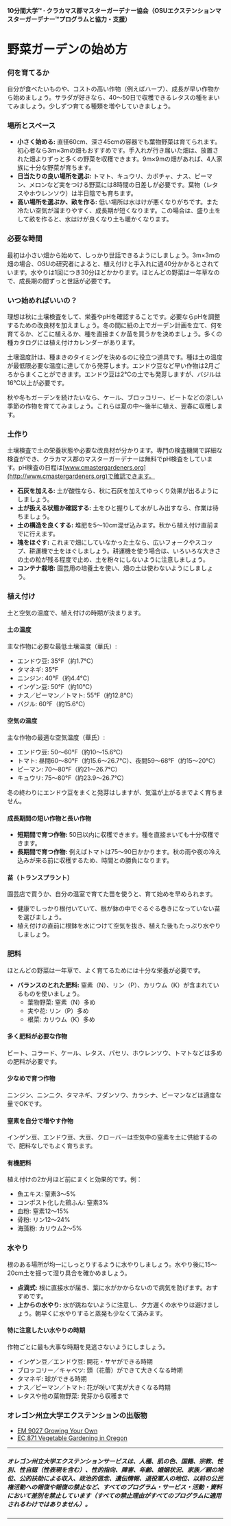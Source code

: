 #### 10分間大学™ · クラカマス郡マスターガーデナー協会（OSUエクステンションマスターガーデナー™プログラムと協力・支援）

# 野菜ガーデンの始め方

### 何を育てるか

自分が食べたいものや、コストの高い作物（例えばハーブ）、成長が早い作物から始めましょう。サラダが好きなら、40～50日で収穫できるレタスの種をまいてみましょう。少しずつ育てる種類を増やしていきましょう。

### 場所とスペース

- **小さく始める:** 直径60cm、深さ45cmの容器でも葉物野菜は育てられます。初心者なら3m×3mの畑もおすすめです。手入れが行き届いた畑は、放置された畑よりずっと多くの野菜を収穫できます。9m×9mの畑があれば、4人家族に十分な野菜が育ちます。
- **日当たりの良い場所を選ぶ:** トマト、キュウリ、カボチャ、ナス、ピーマン、メロンなど実をつける野菜には8時間の日差しが必要です。葉物（レタスやホウレンソウ）は半日陰でも育ちます。
- **高い場所を選ぶか、畝を作る:** 低い場所は水はけが悪くなりがちです。また冷たい空気が溜まりやすく、成長期が短くなります。この場合は、盛り土をして畝を作ると、水はけが良くなり土も暖かくなります。

### 必要な時間

最初は小さい畑から始めて、しっかり世話できるようにしましょう。3m×3mの畑の場合、OSUの研究者によると、植え付けと手入れに週40分かかるとされています。水やりは1回につき30分ほどかかります。ほとんどの野菜は一年草なので、成長期の間ずっと世話が必要です。

### いつ始めればいいの？

理想は秋に土壌検査をして、栄養やpHを確認することです。必要ならpHを調整するための改良材を加えましょう。冬の間に紙の上でガーデン計画を立て、何を育てるか、どこに植えるか、種を直接まくか苗を買うかを決めましょう。多くの種カタログには植え付けカレンダーがあります。

土壌温度計は、種まきのタイミングを決めるのに役立つ道具です。種は土の温度が最低限必要な温度に達してから発芽します。エンドウ豆など早い作物は2月ごろからまくことができます。エンドウ豆は2℃の土でも発芽しますが、バジルは16℃以上が必要です。

秋や冬もガーデンを続けたいなら、ケール、ブロッコリー、ビートなどの涼しい季節の作物を育ててみましょう。これらは夏の中～後半に植え、翌春に収穫します。

### 土作り

土壌検査で土の栄養状態や必要な改良材が分かります。専門の検査機関で詳細な検査ができ、クラカマス郡のマスターガーデナーは無料でpH検査をしています。pH検査の日程は[www.cmastergardeners.org](http://www.cmastergardeners.org)で確認できます。

- **石灰を加える:** 土が酸性なら、秋に石灰を加えてゆっくり効果が出るようにしましょう。
- **土が扱える状態か確認する:** 土をひと握りして水がしみ出すなら、作業は待ちましょう。
- **土の構造を良くする:** 堆肥を5～10cm混ぜ込みます。秋から植え付け直前までに行えます。
- **塊をほぐす:** これまで畑にしていなかった土なら、広いフォークやスコップ、耕運機で土をほぐしましょう。耕運機を使う場合は、いろいろな大きさの土の粒が残る程度で止め、土を粉々にしないように注意しましょう。
- **コンテナ栽培:** 園芸用の培養土を使い、畑の土は使わないようにしましょう。

### 植え付け

土と空気の温度で、植え付けの時期が決まります。

#### 土の温度

主な作物に必要な最低土壌温度（華氏）:

- エンドウ豆: 35°F（約1.7℃）
- タマネギ: 35°F
- ニンジン: 40°F（約4.4℃）
- インゲン豆: 50°F（約10℃）
- ナス／ピーマン／トマト: 55°F（約12.8℃）
- バジル: 60°F（約15.6℃）

#### 空気の温度

主な作物の最適な空気温度（華氏）:

- エンドウ豆: 50～60°F（約10～15.6℃）
- トマト: 昼間60～80°F（約15.6～26.7℃）、夜間59～68°F（約15～20℃）
- ピーマン: 70～80°F（約21～26.7℃）
- キュウリ: 75～80°F（約23.9～26.7℃）

冬の終わりにエンドウ豆をまくと発芽はしますが、気温が上がるまでよく育ちません。

#### 成長期間の短い作物と長い作物

- **短期間で育つ作物:** 50日以内に収穫できます。種を直接まいても十分収穫できます。
- **長期間で育つ作物:** 例えばトマトは75～90日かかります。秋の雨や夜の冷え込みが来る前に収穫するため、時間との勝負になります。

#### 苗（トランスプラント）

園芸店で買うか、自分の温室で育てた苗を使うと、育て始めを早められます。

- 健康でしっかり根付いていて、根が鉢の中でぐるぐる巻きになっていない苗を選びましょう。
- 植え付けの直前に根鉢を水につけて空気を抜き、植えた後もたっぷり水やりしましょう。

### 肥料

ほとんどの野菜は一年草で、よく育てるためには十分な栄養が必要です。

- **バランスのとれた肥料:** 窒素（N）、リン（P）、カリウム（K）が含まれているものを使いましょう。
  - 葉物野菜: 窒素（N）多め
  - 実や花: リン（P）多め
  - 根菜: カリウム（K）多め

#### 多く肥料が必要な作物

ビート、コラード、ケール、レタス、パセリ、ホウレンソウ、トマトなどは多めの肥料が必要です。

#### 少なめで育つ作物

ニンジン、ニンニク、タマネギ、フダンソウ、カラシナ、ピーマンなどは適度な量でOKです。

#### 窒素を自分で増やす作物

インゲン豆、エンドウ豆、大豆、クローバーは空気中の窒素を土に供給するので、肥料なしでもよく育ちます。

#### 有機肥料

植え付けの2か月ほど前にまくと効果的です。例：

- 魚エキス: 窒素3～5%
- コンポスト化した鶏ふん: 窒素3%
- 血粉: 窒素12～15%
- 骨粉: リン12～24%
- 海藻粉: カリウム2～5%

### 水やり

根のある場所が均一にしっとりするように水やりしましょう。水やり後に15～20cm土を掘って湿り具合を確かめましょう。

- **点滴式:** 根に直接水が届き、葉に水がかからないので病気を防げます。おすすめです。
- **上からの水やり:** 水が跳ねないように注意し、夕方遅くの水やりは避けましょう。朝早くに水やりすると蒸発も少なくて済みます。

#### 特に注意したい水やりの時期

作物ごとに最も大事な時期を見逃さないようにしましょう。

- インゲン豆／エンドウ豆: 開花・サヤができる時期
- ブロッコリー／キャベツ: 頭（花蕾）ができて大きくなる時期
- タマネギ: 球ができる時期
- ナス／ピーマン／トマト: 花が咲いて実が大きくなる時期
- レタスや他の葉物野菜: 発芽から収穫まで

### オレゴン州立大学エクステンションの出版物

- [EM 9027 Growing Your Own](https://catalog.extension.oregonstate.edu/em9027)
- [EC 871 Vegetable Gardening in Oregon](https://catalog.extension.oregonstate.edu/ec871)

---

##### オレゴン州立大学エクステンションサービスは、人種、肌の色、国籍、宗教、性別、性自認（性表現を含む）、性的指向、障害、年齢、婚姻状況、家族／親の地位、公的扶助による収入、政治的信念、遺伝情報、退役軍人の地位、以前の公民権活動への報復や報復の禁止など、すべてのプログラム・サービス・活動・資料において差別を禁止しています（すべての禁止理由がすべてのプログラムに適用されるわけではありません）。
---